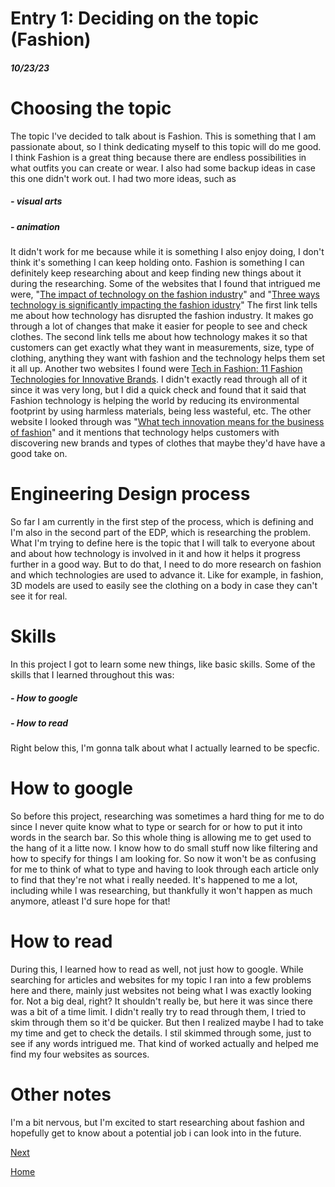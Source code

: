 # Entry 1: Deciding on the topic (Fashion)
##### 10/23/23

# Choosing the topic
The topic I've decided to talk about is Fashion. This is something that I am passionate about, so I think dedicating myself to this topic will do me good. I think Fashion is a great thing because there are endless possibilities in what outfits you can create or wear. I also had some backup ideas in case this one didn't work out. I had two more ideas, such as
##### - visual arts 
##### - animation
It didn't work for me because while it is something I also enjoy doing, I don't think it's something I can keep holding onto. Fashion is something I can definitely keep researching about and keep finding new things about it during the researching. Some of the websites that I found that intrigued me were, "[The impact of technology on the fashion industry](https://www.thefashionisto.com/the-impact-of-technology-on-the-fashion-industry/)" and "[Three ways technology is significantly impacting the fashion idustry](https://www.forbes.com/sites/forbesagencycouncil/2021/06/08/technology-and-fashion-an-innovative-ensemble-now-in-vogue/?sh=1bfc330e7aabhttps://www.forbes.com/sites/forbesbusinesscouncil/2021/12/09/three-ways-technology-is-significantly-impacting-the-fashion-industry/?sh=5fa30503718f)" The first link tells me about how technology has disrupted the fashion industry. It makes go through a lot of changes that make it easier for people to see and check clothes. The second link tells me about how technology makes it so that customers can get exactly what they want in measurements, size, type of clothing, anything they want with fashion and the technology helps them set it all up. Another two websites I found were [Tech in Fashion: 11 Fashion Technologies for Innovative Brands](https://3dlook.ai/content-hub/top-11-fashion-technologies/#:~:text=Apparel%20industry%20technology%20trends%3A%2010%20fashion%20technologies%20for,consumers%20desire.%20...%207%207.%20Augmented%20reality%20). I didn't exactly read through all of it since it was very long, but I did a quick check and found that it said that Fashion technology is helping the world by reducing its environmental footprint by using harmless materials, being less wasteful, etc. The other website I looked through was "[What tech innovation means for the business of fashion](https://www.mckinsey.com/industries/technology-media-and-telecommunications/our-insights/what-tech-innovation-means-for-the-business-of-fashion)" and it mentions that technology helps customers with discovering new brands and types of clothes that maybe they'd have have a good take on.

# Engineering Design process
So far I am currently in the first step of the process, which is defining and I'm also in the second part of the EDP, which is researching the problem. What I'm trying to define here is the topic that I will talk to everyone about and about how technology is involved in it and how it helps it progress further in a good way. But to do that, I need to do more research on fashion and which technologies are used to advance it. Like for example, in fashion, 3D models are used to easily see the clothing on a body in case they can't see it for real.

# Skills
In this project I got to learn some new things, like basic skills. Some of the skills that I learned throughout this was:
##### - How to google
##### - How to read
Right below this, I'm gonna talk about what I actually learned to be specfic.

# How to google
So before this project, researching was sometimes a hard thing for me to do since I never quite know what to type or search for or how to put it into words in the search bar. So this whole thing is allowing me to get used to the hang of it a litte now. I know how to do small stuff now like filtering and how to specify for things I am looking for. So now it won't be as confusing for me to think of what to type and having to look through each article only to find that they're not what i really needed. It's happened to me a lot, including while I was researching, but thankfully it won't happen as much anymore, atleast I'd sure hope for that!

# How to read
During this, I learned how to read as well, not just how to google. While searching for articles and websites for my topic I ran into a few problems here and there, mainly just websites not being what I was exactly looking for. Not a big deal, right? It shouldn't really be, but here it was since there was a bit of a time limit. I didn't really try to read through them, I tried to skim through them so it'd be quicker. But then I realized maybe I had to take my time and get to check the details. I stil skimmed through some, just to see if any words intrigued me. That kind of worked actually and helped me find my four websites as sources.

# Other notes
I'm a bit nervous, but I'm excited to start researching about fashion and hopefully get to know about a potential job i can look into in the future.

[Next](entry02.md)

[Home](../README.md)
